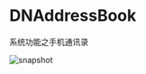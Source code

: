 # DNAddressBook
系统功能之手机通讯录

![snapshot](https://github.com/wjn-name/DNAddressBook/blob/master/Simulator%20Screen%20Shot%202016%E5%B9%B49%E6%9C%8818%E6%97%A5%20%E4%B8%8B%E5%8D%883.28.49.png)
